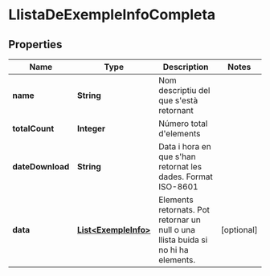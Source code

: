 

# LlistaDeExempleInfoCompleta


## Properties

| Name | Type | Description | Notes |
|------------ | ------------- | ------------- | -------------|
|**name** | **String** | Nom descriptiu del que s&#39;està retornant |  |
|**totalCount** | **Integer** | Número total d&#39;elements |  |
|**dateDownload** | **String** | Data i hora en que s&#39;han retornat les dades. Format ISO-8601 |  |
|**data** | [**List&lt;ExempleInfo&gt;**](ExempleInfo.md) | Elements retornats. Pot retornar un null o una llista buida si no hi ha elements. |  [optional] |



